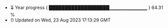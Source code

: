 - ⏳ Year progress { ███████████████████▁▁▁▁▁▁▁▁▁▁▁ } 64.31 %
- ⏰ Updated on Wed, 23 Aug 2023 17:13:29 GMT

